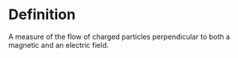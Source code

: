 # Definition

A measure of the flow of charged particles perpendicular to both a
magnetic and an electric field.
